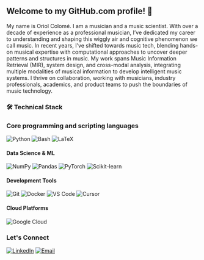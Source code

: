 ## Welcome to my GitHub.com profile! 👋

My name is Oriol Colomé. I am a musician and a music scientist. With over a decade of experience as a professional musician, I’ve dedicated my career to understanding and shaping this wiggly air and cognitive phenomenon we call music. In recent years, I’ve shifted towards music tech, blending hands-on musical expertise with computational approaches to uncover deeper patterns and structures in music. My work spans Music Information Retrieval (MIR), system design, and cross-modal analysis, integrating multiple modalities of musical information to develop intelligent music systems. I thrive on collaboration, working with musicians, industry professionals, academics, and product teams to push the boundaries of music technology.

### 🛠️ Technical Stack

### Core programming and scripting languages
![Python](https://img.shields.io/badge/-Python-3776AB?style=flat&logo=Python&logoColor=white)
![Bash](https://img.shields.io/badge/-Bash-4EAA25?style=flat&logo=GNU-Bash&logoColor=white)
![LaTeX](https://img.shields.io/badge/-LaTeX-008080?style=flat&logo=LaTeX&logoColor=white)

#### Data Science & ML
![NumPy](https://img.shields.io/badge/-NumPy-013243?style=flat&logo=numpy&logoColor=white)
![Pandas](https://img.shields.io/badge/-Pandas-150458?style=flat&logo=pandas&logoColor=white)
![PyTorch](https://img.shields.io/badge/-PyTorch-EE4C2C?style=flat&logo=pytorch&logoColor=white)
![Scikit-learn](https://img.shields.io/badge/-Scikit--learn-F7931E?style=flat&logo=scikit-learn&logoColor=white)

#### Development Tools
![Git](https://img.shields.io/badge/-Git-F05032?style=flat&logo=git&logoColor=white)
![Docker](https://img.shields.io/badge/-Docker-2496ED?style=flat&logo=docker&logoColor=white)
![VS Code](https://img.shields.io/badge/-VS%20Code-007ACC?style=flat&logo=visual-studio-code&logoColor=white)
![Cursor](https://img.shields.io/badge/-Cursor-000000?style=flat&logo=cursor&logoColor=white)

#### Cloud Platforms
![Google Cloud](https://img.shields.io/badge/-Google%20Cloud-4285F4?style=flat&logo=google-cloud&logoColor=white)

### Let's Connect

[![LinkedIn](https://img.shields.io/badge/-LinkedIn-0077B5?style=flat&logo=LinkedIn&logoColor=white)](https://www.linkedin.com/in/ocf/)
[![Email](https://img.shields.io/badge/-Email-D14836?style=flat&logo=Gmail&logoColor=white)](mailto:oriolcolomefont@gmail.com)
